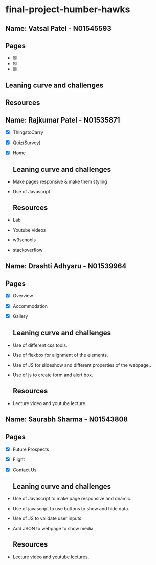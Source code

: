 # final-project-humber-hawks

## Name: Vatsal Patel - N01545593
  ## Pages
- [x]  
- [x]
- [x]

  ## Leaning curve and challenges
  
  ## Resources
  
## Name: Rajkumar Patel - N01535871
- [x] ThingstoCarry
- [x] Quiz(Survey)
- [x] Home

  ## Leaning curve and challenges

- Make pages responsive & make them styling
- Use of Javascript 

  ## Resources
- Lab 
- Youtube videos
- w3schools
- stackoverflow

## Name: Drashti Adhyaru - N01539964
  ## Pages
- [x] Overview
- [x] Accommodation
- [x] Gallery

  ## Leaning curve and challenges

- Use of different css tools.
- Use of flexbox for alignment of the elements.
- Use of JS for slideshow and different properties of the webpage..
- Use of js to create form and alert box.

  ## Resources

- Lecture video and youtube lecture.

## Name: Saurabh Sharma - N01543808
  ## Pages
- [x] Future Prospects
- [x] Flight
- [x] Contact Us

  ## Leaning curve and challenges

- Use of Javascript to make page responsive and dnamic.
- Use of javascript to use buttons to show and hide data.
- Use of JS to validate user inputs.
- Add JSON to webpage to show media.

  ## Resources

- Lecture video and youtube lectures.
